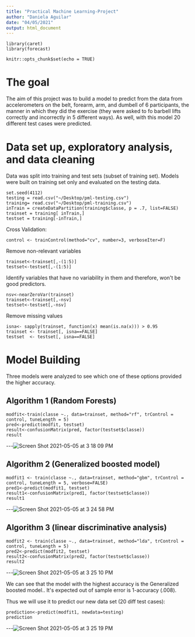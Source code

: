 ```yaml
---
title: "Practical Machine Learning-Project"
author: "Daniela Aguilar"
date: "04/05/2021"
output: html_document
---
```

```{r include=FALSE}
library(caret)
library(forecast)
```
```{r setoptions, include=FALSE}
knitr::opts_chunk$set(echo = TRUE)
```
# The goal
The aim of this project was to build a model to predict from the data from accelerometers on the belt, forearm, arm, and dumbell of 6 participants, the manner in which they did the exercise (they were asked to fo barbell lifts correctly and incorrectly in 5 different ways). As well, with this model 20 different test cases were predicted. 

# Data set up, exploratory analysis, and data cleaning 
Data was split into training and test sets (subset of training set). 
Models were built on training set only and evaluated on the testing data.
```{r}
set.seed(4112)
testing = read.csv("~/Desktop/pml-testing.csv")
training= read.csv("~/Desktop/pml-training.csv")
inTrain = createDataPartition(training$classe, p = .7, list=FALSE)
trainset = training[ inTrain,]
testset = training[-inTrain,]
```
Cross Validation:
```{r}
control <- trainControl(method="cv", number=3, verboseIter=F)
```

Remove non-relevant variables
```{r}
trainset<-trainset[,-(1:5)]
testset<-testset[,-(1:5)]
```
Identify variables that have no variability in them and therefore, won't be good predictors. 
```{r}
nsv<-nearZeroVar(trainset)
trainset<-trainset[,-nsv]
testset<-testset[,-nsv]
```




Remove missing values 
```{r}
isna<- sapply(trainset, function(x) mean(is.na(x))) > 0.95
trainset <- trainset[, isna==FALSE]
testset  <- testset[, isna==FALSE]
```

# Model Building
Three models were analyzed to see which one of these options provided the higher accuracy.

## Algorithm 1 (Random Forests)
```{r}
modfit<-train(classe ~., data=trainset, method="rf", trControl = control, tuneLength = 5)
pred<-predict(modfit, testset)
result<-confusionMatrix(pred, factor(testset$classe))
result
```
---![Screen Shot 2021-05-05 at 3 18 09 PM](https://user-images.githubusercontent.com/78766486/117210603-21a3c980-adb5-11eb-8068-ba538bd7d874.png)

## Algorithm 2 (Generalized boosted model)
```{r}
modfit1 <- train(classe ~., data=trainset, method="gbm", trControl = control, tuneLength = 5, verbose=FALSE)
pred1<-predict(modfit1, testset)
result1<-confusionMatrix(pred1, factor(testset$classe))
result1
```

---![Screen Shot 2021-05-05 at 3 24 58 PM](https://user-images.githubusercontent.com/78766486/117211392-29b03900-adb6-11eb-881b-6578034cf064.png)



## Algorithm 3 (linear discriminative analysis)
```{r}
modfit2 <- train(classe ~., data=trainset, method="lda", trControl = control, tuneLength = 5)
pred2<-predict(modfit2, testset)
result2<-confusionMatrix(pred2, factor(testset$classe))
result2
```
---![Screen Shot 2021-05-05 at 3 25 10 PM](https://user-images.githubusercontent.com/78766486/117211402-2cab2980-adb6-11eb-9268-c74d5d8842bd.png)

We can see that the model with the highest accuracy is the Generalized boosted model.. It's expected out of sample error is 1-accuracy (.008). 

Thus we will use it to predict our new data set (20 diff test cases):

```{r}
prediction<-predict(modfit1, newdata=testing)
prediction
```
---![Screen Shot 2021-05-05 at 3 25 19 PM](https://user-images.githubusercontent.com/78766486/117211462-3e8ccc80-adb6-11eb-8214-e06f5e3d7d99.png)
